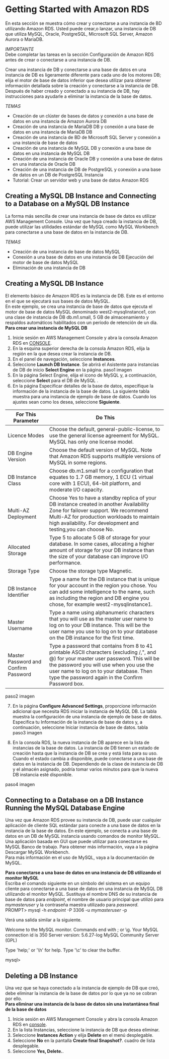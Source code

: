 # Getting Started with Amazon RDS

En esta sección se muestra cómo crear y conectarse a una instancia de BD utilizando Amazon RDS. Usted puede crear,o lanzar, una instancia de DB que utiliza MySQL, Oracle, PostgreSQL, Microsoft SQL Server, Amazon Aurora o MariaDB.

*IMPORTANTE*   
Debe completar las tareas en la sección Configuración de Amazon RDS antes de crear o conectarse a una instancia de DB.

Crear una instancia de DB y conectarse a una base de datos en una instancia de DB es ligeramente diferente para cada uno de los motores DB; elija el motor de base de datos inferior que desea utilizar para obtener información detallada sobre la creación y conectarse a la instancia de DB. Después de haber creado y conectado a su instancia de DB, hay instrucciones para ayudarle a eliminar la instancia de la base de datos.

*TEMAS*

* Creación de un clúster de bases de datos y conexión a una base de datos en una instancia de Amazon Aurora DB 
* Creación de una instancia de MariaDB DB y conexión a una base de datos en una instancia de MariaDB DB 
* Creación de una instancia de BD de Microsoft SQL Server y conexión a una instancia de base de datos 
* Creación de una instancia de MySQL DB y conexión a una base de datos en una instancia de MySQL DB 
* Creación de una instancia de Oracle DB y conexión a una base de datos en una instancia de Oracle DB 
* Creación de una instancia de DB de PostgreSQL y conexión a una base de datos en un DB de PostgreSQL Instancia 
* Tutorial: Crear un servidor web y una base de datos Amazon RDS 

## Creating a MySQL DB Instance and Connecting to a Database on a MySQL DB Instance

La forma más sencilla de crear una instancia de base de datos es utilizar AWS Management Console. Una vez que haya creado la instancia de DB, puede utilizar las utilidades estándar de MySQL como MySQL Workbench para conectarse a una base de datos en la instancia de DB.

*TEMAS*
* Creación de una instancia de base de datos MySQL 
* Conexión a una base de datos en una instancia de DB Ejecución del motor de base de datos MySQL 
* Eliminación de una instancia de DB

## Creating a MySQL DB Instance
El elemento básico de Amazon RDS es la instancia de DB. Este es el entorno en el que se ejecutará sus bases de datos MySQL.   
En este ejemplo, se crea una instancia de base de datos que ejecuta el motor de base de datos MySQL denominado west2-mysqlinstance1, con una clase de instancia de DB db.m1.small, 5 GB de almacenamiento y respaldos automáticos habilitados con un período de retención de un día.   
**Para crear una instancia de MySQL DB**
1. Inicie sesión en AWS Management Console y abra la consola Amazon RDS en [CONSOLE](https://console.aws.amazon.com/rds/).
2. En la esquina superior derecha de la consola Amazon RDS, elija la región en la que desea crear la instancia de DB.
3. En el panel de navegación, seleccione **Instances**.
4. Seleccione **Launch DB Instance**. Se abrirá el Asistente para instancias de DB de inicio **Select Engine** en la página.
paso1 imagen
5. En la página Select Engine, elija el icono de MySQL y, a continuación, seleccione **Select** para el DB de MySQL .
6. En la página Especificar detalles de la base de datos, especifique la información de la instancia de la base de datos. La siguiente tabla muestra para una instancia de ejemplo de base de datos. Cuando los ajustes sean como los desea, seleccione **Siguiente**. 

| For This Parameter | Do This |
| --- | --- |
| Licence Modes | Choose the default, general-public-license, to use the general license agreement for MySQL. MySQL has only one license model. |
| DB Engine Version | Choose the default version of MySQL. Note that Amazon RDS supports multiple versions of MySQL in some regions. |
| DB Instance Class | Choose db.m1.small for a configuration that equates to 1.7 GB memory, 1 ECU (1 virtual core with 1 ECU), 64-bit platform, and moderate I/O capacity. |
| Multi-AZ Deployment | Choose Yes to have a standby replica of your DB instance created in another Availability Zone for failover support. We recommend Multi-AZ for production workloads to maintain high availability. For development and testing,you can choose No. |
| Allocated Storage | Type 5 to allocate 5 GB of storage for your database. In some cases, allocating a higher amount of storage for your DB instance than the size of your database can improve I/O performance. |
| Storage Type | Choose the storage type Magnetic. |
| DB Instance Identifier | Type a name for the DB instance that is unique for your account in the region you chose. You can add some intelligence to the name, such as including the region and DB engine you chose, for example west2-mysqlinstance1. |
| Master Username | Type a name using alphanumeric characters that you will use as the master user name to log on to your DB instance. This will be the user name you use to log on to your database on the DB instance for the first time. |
| Master Password and Confirm Password | Type a password that contains from 8 to 41 printable ASCII characters (excluding /,", and @) for your master user password. This will be the password you will use when you use the user name to log on to your database. Then type the password again in the Confirm Password box. |

paso2 imagen

7. En la página **Configure Advanced Settings**, proporcione información adicional que necesita RDS iniciar la instancia de MySQL DB. La tabla muestra la configuración de una instancia de ejemplo de base de datos. Especifica tu Información de la instancia de base de datos y, a continuación, seleccione Iniciar instancia de base de datos.
tabla   
paso3 imagen

8. En la consola RDS, la nueva instancia de DB aparece en la lista de instancias de la base de datos. La instancia de DB tienen un estado de creación hasta que la instancia de DB se crea y está lista para su uso. Cuando el estado cambia a disponible, puede conectarse a una base de datos en la instancia de DB. Dependiendo de la clase de instancia de DB y el almacén asignado, podría tomar varios minutos para que la nueva DB instancia esté disponible.

paso4 imagen

## Connecting to a Database on a DB Instance Running the MySQL Database Engine

Una vez que Amazon RDS provee su instancia de DB, puede usar cualquier aplicación de cliente SQL estándar para conecte a una base de datos en la instancia de la base de datos. En este ejemplo, se conecta a una base de datos en un DB de MySQL instancia usando comandos de monitor MySQL. Una aplicación basada en GUI que puede utilizar para conectarse es MySQL Banco de trabajo. Para obtener más información, vaya a la página Descargar MySQL Workbench.   
Para más información en el uso de MySQL, vaya a la documentación de MySQL.

**Para conectarse a una base de datos en una instancia de DB utilizando el monitor MySQL**   
Escriba el comando siguiente en un símbolo del sistema en un equipo cliente para conectarse a una base de datos en una instancia de MySQL DB utilizando el monitor MySQL. Sustituya el nombre DNS de su instancia de base de datos para *endpoint*, el nombre de usuario principal que utilizó para *mymasteruser* y la contraseña maestra utilizado para *password*.  
PROMPT> mysql -h *endpoint* -P 3306 -u *mymasteruser* -p

Verá una salida similar a la siguiente.

Welcome to the MySQL monitor. Commands end with ; or \g.
Your MySQL connection id is 350
Server version: 5.6.27-log MySQL Community Server (GPL)

Type 'help;' or '\h' for help. Type '\c' to clear the buffer.

mysql>

## Deleting a DB Instance

Una vez que se haya conectado a la instancia de ejemplo de DB que creó, debe eliminar la instancia de la base de datos por lo que ya no se cobran por ello.  
**Para eliminar una instancia de la base de datos sin una instantánea final de la base de datos**
1. Inicie sesión en AWS Management Console y abra la consola Amazon RDS en [console](https://console.aws.amazon.com/rds/).
2. En la lista Instancias, seleccione la instancia de DB que desea eliminar.
3. Seleccione **Instances Action** y elija **Delete** en el menú desplegable.
4. Seleccione **No** en la pantalla **Create final Snapshot?**. cuadro de lista desplegable.
5. Seleccione **Yes, Delete.**.

